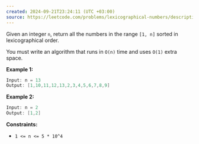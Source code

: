 ```yaml
---
created: 2024-09-21T23:24:11 (UTC +03:00)
source: https://leetcode.com/problems/lexicographical-numbers/description/?envType=daily-question&envId=2024-09-21
---
```

Given an integer `n`, return all the numbers in the range `[1, n]` sorted in lexicographical order.

You must write an algorithm that runs in `O(n)` time and uses `O(1)` extra space.


**Example 1:**

``` Java
Input: n = 13
Output: [1,10,11,12,13,2,3,4,5,6,7,8,9]
```


**Example 2:**

``` Java
Input: n = 2
Output: [1,2]
```


**Constraints:**

-   `1 <= n <= 5 * 10^4`
